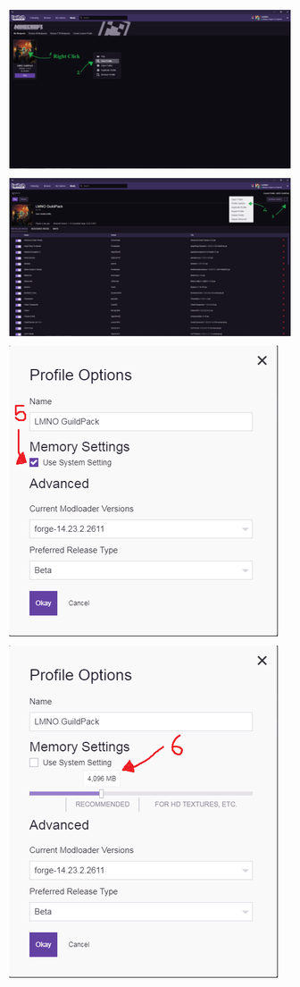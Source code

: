 ![Part1](./MoarRam1.png)

![Part2](./MoarRam2.png)

![Part3](./MoarRam3.png)

![Part4](./MoarRam4.png)
